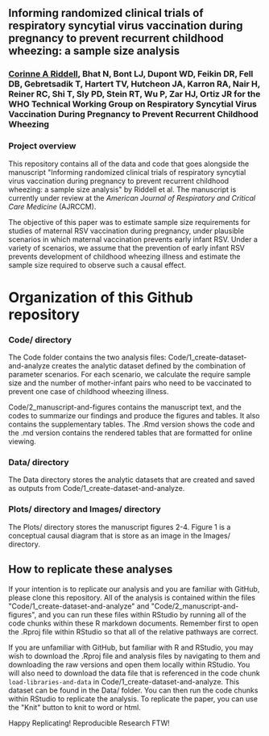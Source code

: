 ## Informing randomized clinical trials of respiratory syncytial virus vaccination during pregnancy to prevent recurrent childhood wheezing: a sample size analysis
### [Corinne A Riddell](corinneriddell.com), Bhat N, Bont LJ, Dupont WD, Feikin DR, Fell DB, Gebretsadik T, Hartert TV, Hutcheon JA, Karron RA, Nair H, Reiner RC, Shi T, Sly PD, Stein RT, Wu P, Zar HJ, Ortiz JR for the WHO Technical Working Group on Respiratory Syncytial Virus Vaccination During Pregnancy to Prevent Recurrent Childhood Wheezing

### Project overview

This repository contains all of the data and code that goes alongside the manuscript "Informing randomized clinical trials of respiratory syncytial virus vaccination during pregnancy to prevent recurrent childhood wheezing: a sample size analysis" by Riddell et al. The manuscript is currently under review at the *American Journal of Respiratory and Critical Care Medicine* (AJRCCM).

The objective of this paper was to estimate sample size requirements for studies of maternal RSV vaccination during pregnancy, under plausible scenarios in which maternal vaccination prevents early infant RSV. Under a variety of scenarios, we assume that the prevention of early infant RSV prevents development of childhood wheezing illness and estimate the sample size required to observe such a causal effect.

# Organization of this Github repository

### Code/ directory

The Code folder contains the two analysis files: Code/1_create-dataset-and-analyze creates the analytic dataset defined by the combination of parameter scenarios. For each scenario, we calculate the require sample size and the number of mother-infant pairs who need to be vaccinated to prevent one case of childhood wheezing illness.

Code/2_manuscript-and-figures contains the manuscript text, and the codes to summarize our findings and produce the figures and tables. It also contains the supplementary tables. The .Rmd version shows the code and the .md version contains the rendered tables that are formatted for online viewing.

### Data/ directory

The Data directory stores the analytic datasets that are created and saved as outputs from Code/1_create-dataset-and-analyze.

### Plots/ directory and Images/ directory

The Plots/ directory stores the manuscript figures 2-4. Figure 1 is a conceptual causal diagram that is store as an image in the Images/ directory. 

## How to replicate these analyses

If your intention is to replicate our analysis and you are familiar with GitHub, please clone this repository. All of the analysis is contained within the files "Code/1_create-dataset-and-analyze" and "Code/2_manuscript-and-figures", and you can run these files within RStudio by running all of the code chunks within these R markdown documents. Remember first to open the .Rproj file within RStudio so that all of the relative pathways are correct.

If you are unfamiliar with GitHub, but familiar with R and RStudio, you may wish to download the .Rproj file and analysis files by navigating to them and downloading the raw versions and open them locally within RStudio. You will also need to download the data file that is referenced in the code chunk `load-libraries-and-data` in Code/1_create-dataset-and-analyze. This dataset can be found in the Data/ folder. You can then run the code chunks within RStudio to replicate the analysis. To replicate the paper, you can use the "Knit" button to knit to word or html.

Happy Replicating! Reproducible Research FTW!
